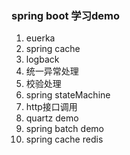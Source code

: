 ### spring boot 学习demo
1. euerka 
2. spring cache
3. logback
4. 统一异常处理
5. 校验处理
6. spring stateMachine
7. http接口调用
8. quartz demo
9. spring batch demo
10. spring cache redis